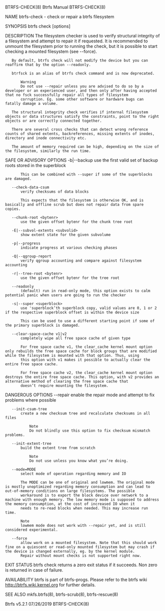 BTRFS-CHECK(8)                                                                                   Btrfs Manual                                                                                  BTRFS-CHECK(8)

NAME
       btrfs-check - check or repair a btrfs filesystem

SYNOPSIS
       btrfs check [options] <device>

DESCRIPTION
       The filesystem checker is used to verify structural integrity of a filesystem and attempt to repair it if requested. It is recommended to unmount the filesystem prior to running the check, but it is
       possible to start checking a mounted filesystem (see --force).

       By default, btrfs check will not modify the device but you can reaffirm that by the option --readonly.

       btrfsck is an alias of btrfs check command and is now deprecated.

           Warning
           Do not use --repair unless you are advised to do so by a developer or an experienced user, and then only after having accepted that no fsck successfully repair all types of filesystem
           corruption. Eg. some other software or hardware bugs can fatally damage a volume.

       The structural integrity check verifies if internal filesystem objects or data structures satisfy the constraints, point to the right objects or are correctly connected together.

       There are several cross checks that can detect wrong reference counts of shared extents, backreferences, missing extents of inodes, directory and inode connectivity etc.

       The amount of memory required can be high, depending on the size of the filesystem, similarly the run time.

SAFE OR ADVISORY OPTIONS
       -b|--backup
           use the first valid set of backup roots stored in the superblock

           This can be combined with --super if some of the superblocks are damaged.

       --check-data-csum
           verify checksums of data blocks

           This expects that the filesystem is otherwise OK, and is basically and offline scrub but does not repair data from spare copies.

       --chunk-root <bytenr>
           use the given offset bytenr for the chunk tree root

       -E|--subvol-extents <subvolid>
           show extent state for the given subvolume

       -p|--progress
           indicate progress at various checking phases

       -Q|--qgroup-report
           verify qgroup accounting and compare against filesystem accounting

       -r|--tree-root <bytenr>
           use the given offset bytenr for the tree root

       --readonly
           (default) run in read-only mode, this option exists to calm potential panic when users are going to run the checker

       -s|--super <superblock>
           use 'superblock’th superblock copy, valid values are 0, 1 or 2 if the respective superblock offset is within the device size

           This can be used to use a different starting point if some of the primary superblock is damaged.

       --clear-space-cache v1|v2
           completely wipe all free space cache of given type

           For free space cache v1, the clear_cache kernel mount option only rebuilds the free space cache for block groups that are modified while the filesystem is mounted with that option. Thus, using
           this option with v1 makes it possible to actually clear the entire free space cache.

           For free space cache v2, the clear_cache kernel mount option destroys the entire free space cache. This option, with v2 provides an alternative method of clearing the free space cache that
           doesn’t require mounting the filesystem.

DANGEROUS OPTIONS
       --repair
           enable the repair mode and attempt to fix problems where possible

       --init-csum-tree
           create a new checksum tree and recalculate checksums in all files

               Note
               Do not blindly use this option to fix checksum mismatch problems.

       --init-extent-tree
           build the extent tree from scratch

               Note
               Do not use unless you know what you’re doing.

       --mode=MODE
           select mode of operation regarding memory and IO

           The MODE can be one of original and lowmem. The original mode is mostly unoptimized regarding memory consumption and can lead to out-of-memory conditions on large filesystems. The possible
           workaround is to export the block device over network to a machine with enough memory. The low memory mode is supposed to address the memory consumption, at the cost of increased IO when it
           needs to re-read blocks when needed. This may increase run time.

           Note
           lowmem mode does not work with --repair yet, and is still considered experimental.

       --force
           allow work on a mounted filesystem. Note that this should work fine on a quiescent or read-only mounted filesystem but may crash if the device is changed externally, eg. by the kernel module.
           Repair without mount checks is not supported right now.

EXIT STATUS
       btrfs check returns a zero exit status if it succeeds. Non zero is returned in case of failure.

AVAILABILITY
       btrfs is part of btrfs-progs. Please refer to the btrfs wiki http://btrfs.wiki.kernel.org for further details.

SEE ALSO
       mkfs.btrfs(8), btrfs-scrub(8), btrfs-rescue(8)

Btrfs v5.2.1                                                                                      07/26/2019                                                                                   BTRFS-CHECK(8)
